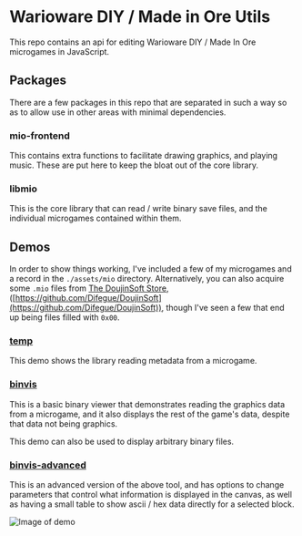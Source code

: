 # Warioware DIY / Made in Ore Utils

This repo contains an api for editing Warioware DIY / Made In Ore microgames in JavaScript.

## Packages

There are a few packages in this repo that are separated in such a way so as to allow use in other areas with minimal dependencies.

### mio-frontend

This contains extra functions to facilitate drawing graphics, and playing music. These are put here to keep the bloat out of the core library.

### libmio

This is the core library that can read / write binary save files, and the individual microgames contained within them.

## Demos

In order to show things working, I've included a few of my microgames and a record in the `./assets/mio` directory. Alternatively, you can also acquire some `.mio` files from [The DoujinSoft Store](https://diy.tvc-16.science/), ([https://github.com/Difegue/DoujinSoft](https://github.com/Difegue/DoujinSoft)), though I've seen a few that end up being files filled with `0x00`.

### [temp](https://github.com/mboleary/mio-utils/tree/main/demo/temp)

This demo shows the library reading metadata from a microgame.

### [binvis](https://github.com/mboleary/mio-utils/tree/main/demo/binvis)

This is a basic binary viewer that demonstrates reading the graphics data from a microgame, and it also displays the rest of the game's data, despite that data not being graphics.

This demo can also be used to display arbitrary binary files.

### [binvis-advanced](https://github.com/mboleary/mio-utils/tree/main/demo/binvis-advanced)

This is an advanced version of the above tool, and has options to change parameters that control what information is displayed in the canvas, as well as having a small table to show ascii / hex data directly for a selected block.

![Image of demo](https://github.com/mboleary/mio-utils/tree/main/demo/binvis-advanced)